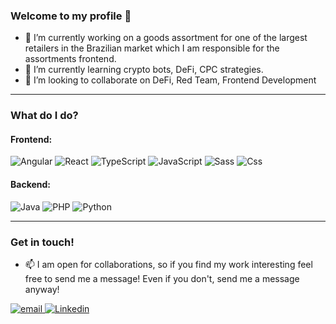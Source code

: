 ### Welcome to my profile 👋

- 🔭 I’m currently working on a goods assortment for one of the largest retailers in the Brazilian market which I am responsible for the assortments frontend.
- 🌱 I’m currently learning crypto bots, DeFi, CPC strategies.
- 👯 I’m looking to collaborate on DeFi, Red Team, Frontend Development

---

### What do I do?

#### Frontend:
<p>
  <img alt="Angular" src="https://img.shields.io/badge/Angular-DD0031?logo=angular&logoColor=white&style=for-the-badge" />
  <img alt="React" src="https://img.shields.io/badge/React-20232a?logo=react&logoColor=61dafb&style=for-the-badge" />
  <img alt="TypeScript" src="https://img.shields.io/badge/TypeScript-3178c6?logo=typescript&logoColor=white&style=for-the-badge" />
  <img alt="JavaScript" src="https://img.shields.io/badge/JavaScript-f7e018?logo=javascript&logoColor=black&style=for-the-badge" />
  <img alt="Sass" src="https://img.shields.io/badge/Sass-CC6699?logo=sass&logoColor=white&style=for-the-badge" />
  <img alt="Css" src="https://img.shields.io/badge/CSS-1572B6?logo=css3&logoColor=white&style=for-the-badge" />
</p>

#### Backend:
<p>
  <img alt="Java" src="https://img.shields.io/badge/Java-red?logo=java&logoColor=white&style=for-the-badge" />
  <img alt="PHP" src="https://img.shields.io/badge/PHP-8892BF?logo=php&logoColor=white&style=for-the-badge" />
  <img alt="Python" src="https://img.shields.io/badge/Python-3776ab?logo=python&logoColor=white&style=for-the-badge" />
</p>

---

### Get in touch!

- 📫 I am open for collaborations, so if you find my work interesting feel free to send me a message! Even if you don't, send me a message anyway!

<p>
  <a href="mailto:modestoartur@gmail.com">
    <img alt="email" src="https://img.shields.io/badge/email-white?logo=mail&logoColor=red&style=for-the-badge" />
  </a>
  <a href="https://www.linkedin.com/in/modestoartur/">
    <img alt="Linkedin" src="https://img.shields.io/badge/linkedin-0077B5?logo=linkedin&logoColor=white&style=for-the-badge" />
  </a>
</p>
